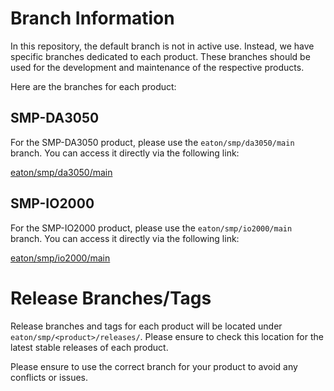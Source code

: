 # Branch Information

In this repository, the default branch is not in active use. Instead, we have specific branches dedicated to each product. These branches should be used for the development and maintenance of the respective products.

Here are the branches for each product:

## SMP-DA3050

For the SMP-DA3050 product, please use the `eaton/smp/da3050/main` branch. You can access it directly via the following link:

[eaton/smp/da3050/main](https://github.com/etn-utilities/smp-ng-linux/tree/eaton/smp/da3050/main)

## SMP-IO2000

For the SMP-IO2000 product, please use the `eaton/smp/io2000/main` branch. You can access it directly via the following link:

[eaton/smp/io2000/main](https://github.com/etn-utilities/smp-ng-linux/tree/eaton/smp/io2000/main)

# Release Branches/Tags

Release branches and tags for each product will be located under `eaton/smp/<product>/releases/`. Please ensure to check this location for the latest stable releases of each product.

Please ensure to use the correct branch for your product to avoid any conflicts or issues.
